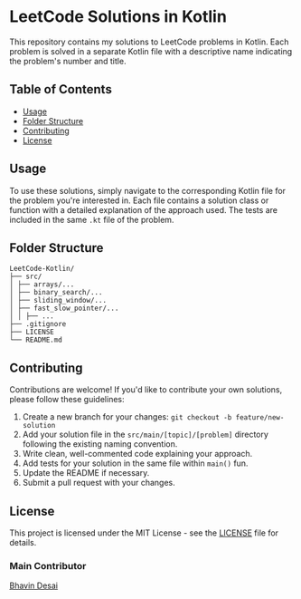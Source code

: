 # LeetCode Solutions in Kotlin

This repository contains my solutions to LeetCode problems in Kotlin. Each problem is solved in a separate Kotlin file with a descriptive name indicating the problem's number and title. 

## Table of Contents

- [Usage](#usage)
- [Folder Structure](#folder-structure)
- [Contributing](#contributing)
- [License](#license)

## Usage

To use these solutions, simply navigate to the corresponding Kotlin file for the problem you're interested in. Each file contains a solution class or function with a detailed explanation of the approach used. The tests are included in the same `.kt` file of the problem. 

## Folder Structure

```text
LeetCode-Kotlin/
├── src/
│ ├── arrays/...
│ ├── binary_search/...
│ ├── sliding_window/...
│ ├── fast_slow_pointer/...
│ │ ├── ...
├── .gitignore
├── LICENSE
└── README.md
```

## Contributing

Contributions are welcome! If you'd like to contribute your own solutions, please follow these guidelines:

1. Create a new branch for your changes: `git checkout -b feature/new-solution`
2. Add your solution file in the `src/main/[topic]/[problem]` directory following the existing naming convention.
3. Write clean, well-commented code explaining your approach.
4. Add tests for your solution in the same file within `main()` fun. 
5. Update the README if necessary.
6. Submit a pull request with your changes.

## License

This project is licensed under the MIT License - see the [LICENSE](LICENSE) file for details.

### Main Contributor
[Bhavin Desai](https://github.com/bddesai) 